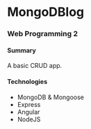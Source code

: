 # MongoDBlog
### Web Programming 2
#### Summary
A basic CRUD app.

#### Technologies
- MongoDB & Mongoose
- Express
- Angular
- NodeJS
